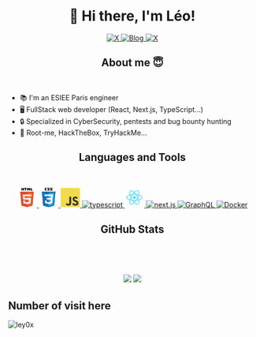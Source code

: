 <p>
	<h1 align="center">👋 Hi there, I'm Léo!</h1>
</p>

<p align="center">
	 <a href="https://www.linkedin.com/in/leoroullois/" target="_blank">
		<img src="https://img.shields.io/badge/LinkedIn-Léo R._-blue" alt="X" />
	</a>
	<a href="https://blog.ley0x.me" target="_blank">
		<img src="https://img.shields.io/badge/Blog-blog.ley0x.me-brightgreen" alt="Blog" />
	</a>
	<a href="https://x.com/ley0x_" target="_blank">
		<img src="https://img.shields.io/badge/Twitter-%40ley0x__-blue" alt="X" />
	</a>

</p>


<h2 align="center">About me 😇</h2>
<br>
<p>
	
- 📚 I'm an ESIEE Paris engineer
- 🖥️ FullStack web developer (React, Next.js, TypeScript...)
- 🔒 Specialized in CyberSecurity, pentests and bug bounty hunting
- 🚀 Root-me, HackTheBox, TryHackMe...

</p>


<p>
<h2 align="center">Languages and Tools</h2>
</p>
<br />

<p align="center">
<a href="https://www.w3.org/html/" target="_blank"> 
	<img src="https://raw.githubusercontent.com/devicons/devicon/master/icons/html5/html5-original-wordmark.svg" alt="html5" width="40" height="40"/> </a>
<a href="https://www.w3schools.com/css/" target="_blank"> 
	<img src="https://raw.githubusercontent.com/devicons/devicon/master/icons/css3/css3-original-wordmark.svg" alt="css3" width="40" height="40"/> </a>
<a href="https://developer.mozilla.org/en-US/docs/Web/JavaScript" target="_blank"> 
	<img src="https://raw.githubusercontent.com/devicons/devicon/master/icons/javascript/javascript-original.svg" alt="javascript" width="40" height="40"/> </a>
<a href="https://www.typescriptlang.org/" target="_blank">
	<img src="https://seeklogo.com/images/T/typescript-logo-B29A3F462D-seeklogo.com.png" alt="typescript" width="40" height="40"/>
</a>
<a href="https://reactjs.org/" target="_blank">
	<img src="https://raw.githubusercontent.com/github/explore/80688e429a7d4ef2fca1e82350fe8e3517d3494d/topics/react/react.png" alt="react.js" width="40" height="40"/> 
</a>

</a>
<a href="https://nextjs.org/" target="_blank">
	<img src="https://upload.wikimedia.org/wikipedia/commons/8/8e/Nextjs-logo.svg" alt="next.js" width="60" height="40"/> 
</a>

<a href="https://graphql.org/" target="_blank">
	<img src="https://upload.wikimedia.org/wikipedia/commons/thumb/1/17/GraphQL_Logo.svg/1024px-GraphQL_Logo.svg.png?20161105194737" alt="GraphQL" width="40" height="40"/> 
</a>
<a href="https://www.docker.com/" target="_blank">
	<img src="https://www.svgrepo.com/show/373557/docker2.svg" alt="Docker" width="50" height="40"/> 
</a>
<h2 align="center">GitHub Stats<h2>
<br />
<p align="center">
	<img src="https://github-readme-stats.vercel.app/api?username=ley0x&theme=github_dark&show_icons=true" height="150"/>
	<img src="https://github-readme-stats.vercel.app/api/top-langs/?username=ley0x&layout=compact&theme=github_dark" height="150" />
</p>

## Number of visit here
	
<p align="left"> <img src="https://komarev.com/ghpvc/?username=ley0x&label=Profile%20views&color=0e75b6&style=flat" alt="ley0x" /> </p>
<!---
ley0x/ley0x is a ✨ special ✨ repository because its `README.md` (this file) appears on your GitHub profile.
You can click the Preview link to take a look at your changes.
--->
